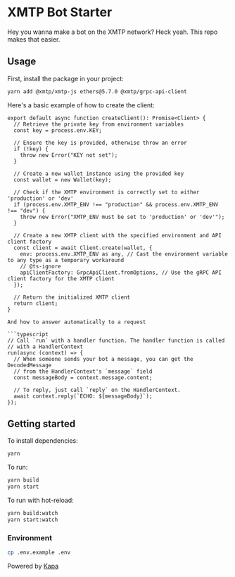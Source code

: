 # XMTP Bot Starter

Hey you wanna make a bot on the XMTP network? Heck yeah. This repo makes that easier.

## Usage

First, install the package in your project:

```bash
yarn add @xmtp/xmtp-js ethers@5.7.0 @xmtp/grpc-api-client
```

Here's a basic example of how to create the client:

````tsx
export default async function createClient(): Promise<Client> {
  // Retrieve the private key from environment variables
  const key = process.env.KEY;

  // Ensure the key is provided, otherwise throw an error
  if (!key) {
    throw new Error("KEY not set");
  }

  // Create a new wallet instance using the provided key
  const wallet = new Wallet(key);

  // Check if the XMTP environment is correctly set to either 'production' or 'dev'
  if (process.env.XMTP_ENV !== "production" && process.env.XMTP_ENV !== "dev") {
    throw new Error("XMTP_ENV must be set to 'production' or 'dev'");
  }

  // Create a new XMTP client with the specified environment and API client factory
  const client = await Client.create(wallet, {
    env: process.env.XMTP_ENV as any, // Cast the environment variable to any type as a temporary workaround
    // @ts-ignore
    apiClientFactory: GrpcApiClient.fromOptions, // Use the gRPC API client factory for the XMTP client
  });

  // Return the initialized XMTP client
  return client;
}

And how to answer automatically to a request

```typescript
// Call `run` with a handler function. The handler function is called
// with a HandlerContext
run(async (context) => {
  // When someone sends your bot a message, you can get the DecodedMessage
  // from the HandlerContext's `message` field
  const messageBody = context.message.content;

  // To reply, just call `reply` on the HandlerContext.
  await context.reply(`ECHO: ${messageBody}`);
});
````

## Getting started

To install dependencies:

```bash
yarn
```

To run:

```bash
yarn build
yarn start
```

To run with hot-reload:

```bash
yarn build:watch
yarn start:watch
```

### Environment

```bash
cp .env.example .env
```

Powered by <a href="https://kapa.ai">Kapa</a>
